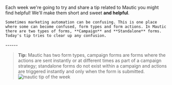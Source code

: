 Each week we're going to try and share a tip related to Mautic you might find helpful! We'll make them short and sweet **and helpful**.  

    Sometimes marketing automation can be confusing. This is one place where some can become confused, form types and form actions. In Mautic there are two types of forms, **Campaign** and **Standalone** forms. Today's tip tries to clear up any confusion.   

------   

 
> **Tip:** Mautic has two form types, campaign forms are forms where the actions are sent instantly or at different times as part of a campaign strategy; standalone forms do not exist within a campaign and actions are triggered instantly and only when the form is submitted.
  ![mautic tip of the week](https://www.mautic.org/wp-content/uploads/2015/06/tip_of_the_week_forms.png)